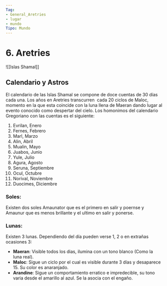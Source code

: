 ```yaml
---
Tag: 
- General_Aretries
- lugar
- mundo
Tipo: Mundo
---
```

# 6. Aretries
![[Islas Shamal]]

## Calendario y Astros

El calendario de las Islas Shamal se compone de doce cuentas de 30 días cada una. Los años en Aretries transcurren  cada 20 ciclos de Maloc, momento en la que esta coincide con la luna llena de Maeran dando lugar al evento conocido como despertar del cielo. Los homonimos del calendario Gregoriano con las cuentas es el siguiente:

1.  Evrilan, Enero
2.  Fernes, Febrero
3.  Marl, Marzo
4.  Alin, Abril
5.  Mualin, Mayo
6.  Juabos, Junio
7.  Yule, Julio
8.  Agura, Agosto
9.  Seruna, Septiembre
10.  Ocul, Octubre
11.  Norival, Noviembre
12.  Duocimes, Diciembre

### Soles:

Existen dos soles Amaunator que es el primero en salir y poernse y Amaunur que es menos brillante y el ultimo en salir y ponerse.

### Lunas:

Existen 3 lunas. Dependiendo del día pueden verse 1, 2 o en extrañas ocasiones 3:

-   **Maeran**: Visible todos los dias, ilumina con un tono blanco (Como la luna real).
-   **Maloc**: Sigue un ciclo por el cual es visible durante 3 días y desaparece 15. Su color es anaranjado.
-   **Arandine**: Sigue un comportamiento erratico e impredecible, su tono varia desde el amarillo al azul. Se la asocia con el engaño.
